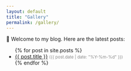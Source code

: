 ```yaml
---
layout: default
title: "Gallery"
permalink: /gallery/
---
```



📝 Welcome to my blog. Here are the latest posts:

<ul>
  {% for post in site.posts %}
    <li>
      <a href="{{ post.url | relative_url }}">{{ post.title }}</a>
      <span style="font-size: 0.8em; color: #888;">({{ post.date | date: "%Y-%m-%d" }})</span>
    </li>
  {% endfor %}
</ul>
